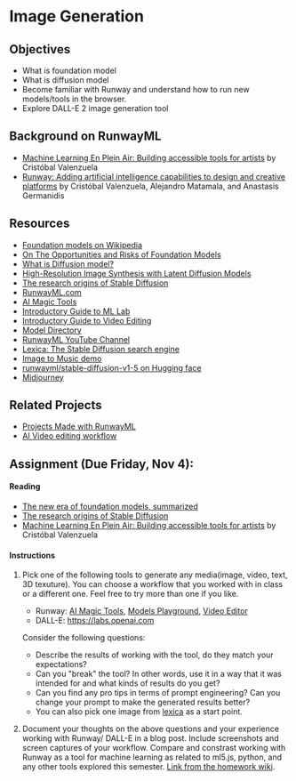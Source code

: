 # Image Generation

## Objectives

- What is foundation model
- What is diffusion model
- Become familiar with Runway and understand how to run new models/tools in the browser.
- Explore DALL-E 2 image generation tool

## Background on RunwayML

- [Machine Learning En Plein Air: Building accessible tools for artists](https://medium.com/runwayml/machine-learning-en-plein-air-building-accessible-tools-for-artists-87bfc7f99f6b) by Cristóbal Valenzuela
- [Runway: Adding artificial intelligence capabilities to design and creative platforms](https://nips2018creativity.github.io/doc/runway.pdf) by Cristóbal Valenzuela, Alejandro Matamala, and Anastasis Germanidis

## Resources

- [Foundation models on Wikipedia](https://en.wikipedia.org/wiki/Foundation_models)
- [On The Opportunities and Risks of Foundation Models](https://arxiv.org/abs/2108.07258)
- [What is Diffusion model?](https://www.youtube.com/watch?v=fbLgFrlTnGU)
- [High-Resolution Image Synthesis with Latent Diffusion Models](https://research.runwayml.com/publications/high-resolution-image-synthesis-with-latent-diffusion-models)
- [The research origins of Stable Diffusion](https://research.runwayml.com/the-research-origins-of-stable-difussion)
- [RunwayML.com](https://runwayml.com)
- [AI Magic Tools](https://app.runwayml.com/ai-tools)
- [Introductory Guide to ML Lab](https://help.runwayml.com/hc/en-us/categories/1500001962941-ML-Lab)
- [Introductory Guide to Video Editing](https://help.runwayml.com/hc/en-us/categories/1500001930562-Video-Editing)
- [Model Directory](https://app.runwayml.com/models)
- [RunwayML YouTube Channel](https://www.youtube.com/c/RunwayML)
- [Lexica: The Stable Diffusion search engine](https://lexica.art)
- [Image to Music demo](https://huggingface.co/spaces/fffiloni/img-to-music)
- [runwayml/stable-diffusion-v1-5 on Hugging face](https://huggingface.co/runwayml/stable-diffusion-v1-5)
- [Midjourney](https://www.midjourney.com/home)

## Related Projects

- [Projects Made with RunwayML](https://runwayml.com/madewith/)
- [AI Video editing workflow](https://twitter.com/paultrillo/status/1584543033449533441)

## Assignment (Due Friday, Nov 4):

#### Reading

- [The new era of foundation models, summarized](https://blog.agermanidis.com/foundation-models-summarized/)
- [The research origins of Stable Diffusion](https://research.runwayml.com/the-research-origins-of-stable-difussion)
- [Machine Learning En Plein Air: Building accessible tools for artists](https://medium.com/runwayml/machine-learning-en-plein-air-building-accessible-tools-for-artists-87bfc7f99f6b) by Cristóbal Valenzuela

#### Instructions

1. Pick one of the following tools to generate any media(image, video, text, 3D texuture). You can choose a workflow that you worked with in class or a different one. Feel free to try more than one if you like.

   - Runway: [AI Magic Tools](https://app.runwayml.com/ai-tools), [Models Playground](https://app.runwayml.com/models), [Video Editor](https://app.runwayml.com)
   - DALL-E: https://labs.openai.com

   Consider the following questions:

   - Describe the results of working with the tool, do they match your expectations?
   - Can you "break" the tool? In other words, use it in a way that it was intended for and what kinds of results do you get?
   - Can you find any pro tips in terms of prompt engineering? Can you change your prompt to make the generated results better?
   - You can also pick one image from [lexica](https://lexica.art) as a start point.

2. Document your thoughts on the above questions and your experience working with Runway/ DALL-E in a blog post. Include screenshots and screen captures of your workflow. Compare and constrast working with Runway as a tool for machine learning as related to ml5.js, python, and any other tools explored this semester. [Link from the homework wiki](https://github.com/ml5js/Intro-ML-Arts-IMA-F22/wiki/Assignment-8).
